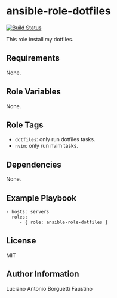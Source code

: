 ansible-role-dotfiles
=========

[![Build Status](https://travis-ci.org/lborguetti/ansible-role-dotfiles.svg?branch=master)](https://travis-ci.org/lborguetti/ansible-role-dotfiles)

This role install my dotfiles.

Requirements
------------

None.

Role Variables
--------------

None.

Role Tags
--------------

- `dotfiles`: only run dotfiles tasks.
- `nvim`: only run nvim tasks.

Dependencies
------------

None.

Example Playbook
----------------

    - hosts: servers
      roles:
         - { role: ansible-role-dotfiles }

License
-------

MIT

Author Information
------------------

Luciano Antonio Borguetti Faustino
